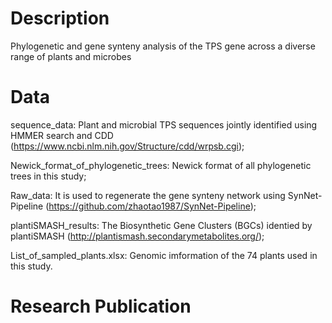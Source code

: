 # Description
Phylogenetic and gene synteny analysis of the TPS gene across a diverse range of plants and microbes

# Data
sequence_data: Plant and microbial TPS sequences jointly identified using HMMER search and CDD (https://www.ncbi.nlm.nih.gov/Structure/cdd/wrpsb.cgi);

Newick_format_of_phylogenetic_trees: Newick format of all phylogenetic trees in this study;

Raw_data: It is used to regenerate the gene synteny network using SynNet-Pipeline (https://github.com/zhaotao1987/SynNet-Pipeline);

plantiSMASH_results: The Biosynthetic Gene Clusters (BGCs) identied by plantiSMASH (http://plantismash.secondarymetabolites.org/);

List_of_sampled_plants.xlsx: Genomic imformation of the 74 plants used in this study.


# Research Publication
